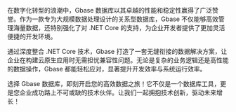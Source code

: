 在数字化转型的浪潮中，Gbase 数据库以其卓越的性能和稳定性赢得了广泛赞誉。作为一款专为大规模数据处理设计的关系型数据库，Gbase 不仅能够高效管理海量数据，还特别强化了对 .NET Core 的支持，为企业开发者提供了更加灵活便捷的开发环境。

通过深度整合 .NET Core 技术，Gbase 打造了一套无缝衔接的数据解决方案，让企业在构建云原生应用时无需担忧兼容性问题。无论是复杂的业务逻辑还是高性能的数据操作，Gbase 都能轻松应对，显著提升开发效率与系统运行效率。

选择 Gbase 数据库，即刻开启您的高效数据之旅！它不仅是一个数据库工具，更是您企业成功路上不可或缺的技术伙伴。让我们一起拥抱技术创新，驱动未来增长！